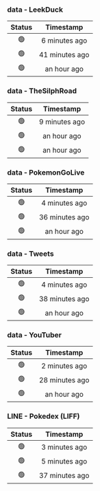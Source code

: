 ### data - LeekDuck
| Status | Timestamp |
|:------:|:---------:|
| 🟢 | 6 minutes ago |
| 🟢 | 41 minutes ago |
| 🟢 | an hour ago |

### data - TheSilphRoad
| Status | Timestamp |
|:------:|:---------:|
| 🟢 | 9 minutes ago |
| 🟢 | an hour ago |
| 🟢 | an hour ago |

### data - PokemonGoLive
| Status | Timestamp |
|:------:|:---------:|
| 🟢 | 4 minutes ago |
| 🟢 | 36 minutes ago |
| 🟢 | an hour ago |

### data - Tweets
| Status | Timestamp |
|:------:|:---------:|
| 🟢 | 4 minutes ago |
| 🟢 | 38 minutes ago |
| 🟢 | an hour ago |

### data - YouTuber
| Status | Timestamp |
|:------:|:---------:|
| 🟢 | 2 minutes ago |
| 🟢 | 28 minutes ago |
| 🟢 | an hour ago |

### LINE - Pokedex (LIFF)
| Status | Timestamp |
|:------:|:---------:|
| 🟢 | 3 minutes ago |
| 🟢 | 5 minutes ago |
| 🟢 | 37 minutes ago |


